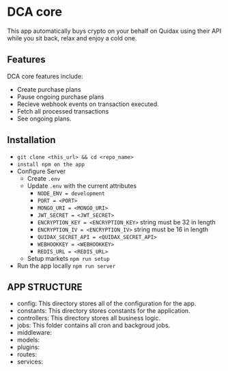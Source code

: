 # DCA core

This app automatically buys crypto on your behalf on Quidax using their API while you sit back, relax and enjoy a cold one.

## Features

DCA core features include:

- Create purchase plans
- Pause ongoing purchase plans
- Recieve webhook events on transaction executed.
- Fetch all processed transactions
- See ongoing plans.

## Installation

- `git clone <this_url> && cd <repo_name>`
- `install npm on the app`
- Configure Server
    - Create `.env`
    - Update `.env` with the current attributes
        - `NODE_ENV = development`
        - `PORT = <PORT>`
        - `MONGO_URI = <MONGO_URI>`
        - `JWT_SECRET = <JWT_SECRET>`
        - `ENCRYPTION_KEY = <ENCRYPTION_KEY>` string must be 32 in length
        - `ENCRYPTION_IV = <ENCRYPTION_IV>` string must be 16 in length
        - `QUIDAX_SECRET_API = <QUIDAX_SECRET_API>`
        - `WEBHOOKKEY = <WEBHOOKKEY>`
        - `REDIS_URL = <REDIS_URL>`
    - Setup markets `npm run setup`
- Run the app locally `npm run server`

## APP STRUCTURE

- config: This directory stores all of the configuration for the app.
- constants: This directory stores constants for the application.
- controllers: This directory stores all business logic.
- jobs: This folder contains all cron and backgroud jobs.
- middleware: 
- models:
- plugins:
- routes:
- services: